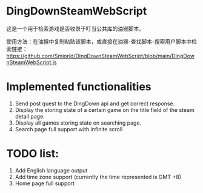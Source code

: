 # DingDownSteamWebScript

这是一个用于检索游戏是否收录于叮当公共库的油猴脚本。

使用方法：在油猴中复制粘贴该脚本，或直接在油猴-查找脚本-搜索用户脚本中检索链接：https://github.com/Smiorld/DingDownSteamWebScript/blob/main/DingDownSteamWebScript.js

# Implemented functionalities
1. Send post quest to the DingDown api and get correct response.
2. Display the storing state of a certain game on the title field of the steam detail page.
3. Display all games storing state on searching page.
4. Search page full support with infinite scroll

# TODO list: 
1. Add English language output
2. Add time zone support (currently the time represented is GMT +8)
3. Home page full support
